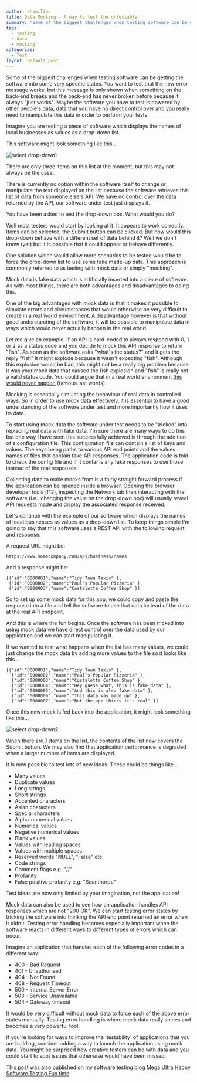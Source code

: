 ```yaml
---
author: rhamilton
title: Data Mocking - A way to test the untestable
summary: "Some of the biggest challenges when testing software can be getting the software into some very specific states..."
tags:
  - testing
  - data
  - mocking
categories:
  - Test
layout: default_post
---
```

Some of the biggest challenges when testing software can be getting the software into some very specific states. You want to test that the new error message works, but this message is only shown when something on the back-end breaks and the back-end has never broken before because it always "just works". Maybe the software you have to test is powered by other people's data, data that you have no direct control over and you really need to manipulate this data in order to perform your tests.

Imagine you are testing a piece of software which displays the names of local businesses as values as a drop-down list.

This software might look something like this...

<img src="{{ site.github.url }}/rhamilton/assets/select1.png" alt="select drop-down1" title="select drop-down1"/>

There are only three items on this list at the moment, but this may not always be the case.

There is currently no option within the software itself to change or manipulate the text displayed on the list because the software retrieves this list of data from someone else's API. We have no control over the data returned by the API, our software under test just displays it.

You have been asked to test the drop-down box. What would you do?

Well most testers would start by looking at it. It appears to work correctly. Items can be selected, the Submit button can be clicked. But how would this drop-down behave with a different set of data behind it? Well we don't know (yet) but it is possible that it could appear or behave differently.

One solution which would allow more scenarios to be tested would be to force the drop-down list to use some fake made-up data. This approach is commonly referred to as testing with mock data or simply "mocking".

Mock data is fake data which is artificially inserted into a piece of software. As with most things, there are both advantages and disadvantages to doing this.

One of the big advantages with mock data is that it makes it possible to simulate errors and circumstances that would otherwise be very difficult to create in a real world environment. A disadvantage however is that without good understanding of the software, it will be possible to manipulate data in ways which would never actually happen in the real world.

Let me give an example. If an API is hard-coded to always respond with 0, 1 or 2 as a status code and you decide to mock this API response to return "fish". As soon as the software asks "what's the status?" and it gets the reply "fish" it might explode because it wasn't expecting "fish". Although this explosion would be bad, this might not be a really big problem because it was your mock data that caused the fish explosion and "fish" is really not a valid status code. You could argue that in a real world environment [this would never happen](http://www.rense.com/general81/dw.htm) (famous last words).

Mocking is essentially simulating the behaviour of real data in controlled ways. So in order to use mock data effectively, it is essential to have a good understanding of the software under test and more importantly how it uses its data.

To start using mock data the software under test needs to be "tricked" into replacing real data with fake data. I'm sure there are many ways to do this but one way I have seen this successfully achieved is through the addition of a configuration file. This configuration file can contain a list of keys and values. The keys being paths to various API end points and the values names of files that contain fake API responses. The application code is told to check the config file and if it contains any fake responses to use those instead of the real responses.

Collecting data to make mocks from is a fairly straight forward process if the application can be opened inside a browser. Opening the browser developer tools (f12), inspecting the Network tab then interacting with the software (i.e.. changing the value on the drop-down box) will usually reveal API requests made and display the associated response received.

Let's continue with the example of our software which displays the names of local businesses as values as a drop-down list. To keep things simple I'm going to say that this software uses a REST API with the following request and response.

A request URL might be:

```
https://www.somecompany.com/api/business/names
```

And a response might be:

```
[{"id":"0000001","name":"Tidy Town Taxis" },
 {"id":"0000002","name":"Paul's Popular Pizzeria" },
 {"id":"0000003","name":"Costalotta Coffee Shop" }]
```

So to set up some mock data for this app, we could copy and paste the response into a file and tell the software to use that data instead of the data at the real API endpoint.

And this is where the fun begins. Once the software has been tricked into using mock data we have direct control over the data used by our application and we can start manipulating it.

If we wanted to test what happens when the list has many values, we could just change the mock data by adding more values to the file so it looks like this...

```
[{"id":"0000001","name":"Tidy Town Taxis" },
  {"id":"0000002","name":"Paul's Popular Pizzeria" },
  {"id":"0000003","name":"Costalotta Coffee Shop" },
  {"id":"0000004","name":"Hey guess what, this is fake data" },
  {"id":"0000005","name":"And this is also fake data" },
  {"id":"0000006","name":"This data was made up" },
  {"id":"0000007","name":"But the app thinks it's real" }]
```

Once this new mock is fed back into the application, it might look something like this...

<img src="{{ site.github.url }}/rhamilton/assets/select2.png" alt="select drop-down2" title="select drop-down2"/>

When there are 7 items on the list, the contents of the list now covers the Submit button. We may also find that application performance is degraded when a larger number of items are displayed.

It is now possible to test lots of new ideas. These could be things like...

 + Many values
 + Duplicate values
 + Long strings
 + Short strings
 + Accented characters
 + Asian characters
 + Special characters
 + Alpha-numerical values
 + Numerical values
 + Negative numerical values
 + Blank values
 + Values with leading spaces
 + Values with multiple spaces
 + Reserved words "NULL", "False" etc.
 + Code strings
 + Comment flags e.g. "//"
 + Profanity
 + False positive profanity e.g. "Scunthorpe"

Test ideas are now only limited by your imagination, not the application!

Mock data can also be used to see how an application handles API responses which are not "200 OK". We can start testing error states by tricking the software into thinking the API end point returned an error when it didn't. Testing error handling becomes especially important when the software reacts in different ways to different types of errors which can occur.

Imagine an application that handles each of the following error codes in a different way:

 + 400 - Bad Request
 + 401 - Unauthorised
 + 404 - Not Found
 + 408 - Request Timeout
 + 500 - Internal Server Error
 + 503 - Service Unavailable
 + 504 - Gateway timeout

It would be very difficult without mock data to force each of the above error states manually. Testing error handling is where mock data really shines and becomes a very powerful tool.

If you're looking for ways to improve the 'testability' of applications that you are building, consider adding a way to launch the application using mock data. You might be surprised how creative testers can be with data and you could start to spot issues that otherwise would have been missed.

This post was also published on my software testing blog [Mega Ultra Happy Software Testing Fun time](http://testingfuntime.blogspot.co.uk/).
